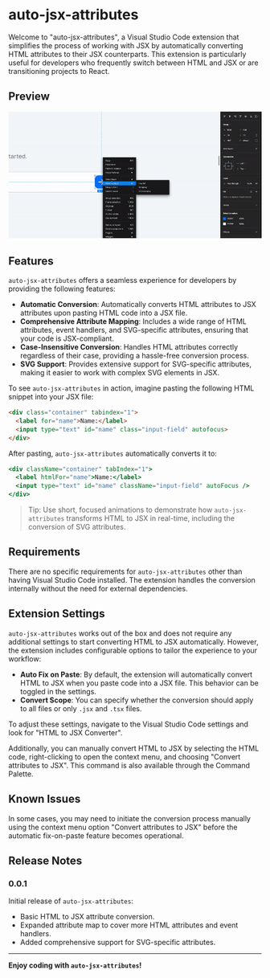 # auto-jsx-attributes

Welcome to "auto-jsx-attributes", a Visual Studio Code extension that simplifies the process of working with JSX by automatically converting HTML attributes to their JSX counterparts. This extension is particularly useful for developers who frequently switch between HTML and JSX or are transitioning projects to React.

## Preview
![](/images/recording.gif)


## Features

`auto-jsx-attributes` offers a seamless experience for developers by providing the following features:

- **Automatic Conversion**: Automatically converts HTML attributes to JSX attributes upon pasting HTML code into a JSX file.
- **Comprehensive Attribute Mapping**: Includes a wide range of HTML attributes, event handlers, and SVG-specific attributes, ensuring that your code is JSX-compliant.
- **Case-Insensitive Conversion**: Handles HTML attributes correctly regardless of their case, providing a hassle-free conversion process.
- **SVG Support**: Provides extensive support for SVG-specific attributes, making it easier to work with complex SVG elements in JSX.

To see `auto-jsx-attributes` in action, imagine pasting the following HTML snippet into your JSX file:


```html
<div class="container" tabindex="1">
  <label for="name">Name:</label>
  <input type="text" id="name" class="input-field" autofocus>
</div>
```

After pasting, `auto-jsx-attributes` automatically converts it to:

```jsx
<div className="container" tabIndex="1">
  <label htmlFor="name">Name:</label>
  <input type="text" id="name" className="input-field" autoFocus />
</div>
```

> Tip: Use short, focused animations to demonstrate how `auto-jsx-attributes` transforms HTML to JSX in real-time, including the conversion of SVG attributes.

## Requirements

There are no specific requirements for `auto-jsx-attributes` other than having Visual Studio Code installed. The extension handles the conversion internally without the need for external dependencies.

## Extension Settings

`auto-jsx-attributes` works out of the box and does not require any additional settings to start converting HTML to JSX automatically. However, the extension includes configurable options to tailor the experience to your workflow:

- **Auto Fix on Paste**: By default, the extension will automatically convert HTML to JSX when you paste code into a JSX file. This behavior can be toggled in the settings.
- **Convert Scope**: You can specify whether the conversion should apply to all files or only `.jsx` and `.tsx` files.

To adjust these settings, navigate to the Visual Studio Code settings and look for "HTML to JSX Converter".

Additionally, you can manually convert HTML to JSX by selecting the HTML code, right-clicking to open the context menu, and choosing "Convert attributes to JSX". This command is also available through the Command Palette.

## Known Issues

In some cases, you may need to initiate the conversion process manually using the context menu option "Convert attributes to JSX" before the automatic fix-on-paste feature becomes operational.


## Release Notes

### 0.0.1

Initial release of `auto-jsx-attributes`:
- Basic HTML to JSX attribute conversion.
- Expanded attribute map to cover more HTML attributes and event handlers.
- Added comprehensive support for SVG-specific attributes.

---

**Enjoy coding with `auto-jsx-attributes`!**
```